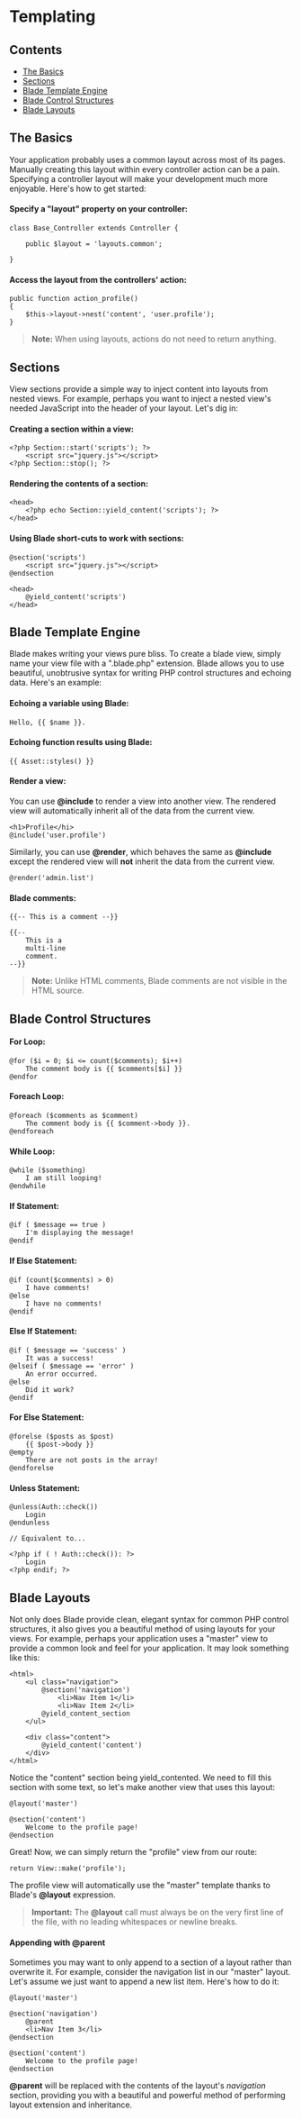 # Templating

## Contents

- [The Basics](#the-basics)
- [Sections](#sections)
- [Blade Template Engine](#blade-template-engine)
- [Blade Control Structures](#blade-control-structures)
- [Blade Layouts](#blade-layouts)

<a name="the-basics"></a>
## The Basics

Your application probably uses a common layout across most of its pages. Manually creating this layout within every controller action can be a pain. Specifying a controller layout will make your development much more enjoyable. Here's how to get started:

#### Specify a "layout" property on your controller:

	class Base_Controller extends Controller {

		public $layout = 'layouts.common';

	}

#### Access the layout from the controllers' action:

	public function action_profile()
	{
		$this->layout->nest('content', 'user.profile');
	}

> **Note:** When using layouts, actions do not need to return anything.

<a name="sections"></a>
## Sections

View sections provide a simple way to inject content into layouts from nested views. For example, perhaps you want to inject a nested view's needed JavaScript into the header of your layout. Let's dig in:

#### Creating a section within a view:

	<?php Section::start('scripts'); ?>
		<script src="jquery.js"></script>
	<?php Section::stop(); ?>

#### Rendering the contents of a section:

	<head>
		<?php echo Section::yield_content('scripts'); ?>
	</head>

#### Using Blade short-cuts to work with sections:

	@section('scripts')
		<script src="jquery.js"></script>
	@endsection

	<head>
		@yield_content('scripts')
	</head>

<a name="blade-template-engine"></a>
## Blade Template Engine

Blade makes writing your views pure bliss. To create a blade view, simply name your view file with a ".blade.php" extension. Blade allows you to use beautiful, unobtrusive syntax for writing PHP control structures and echoing data. Here's an example:

#### Echoing a variable using Blade:

	Hello, {{ $name }}.

#### Echoing function results using Blade:

	{{ Asset::styles() }}

#### Render a view:

You can use **@include** to render a view into another view. The rendered view will automatically inherit all of the data from the current view.

	<h1>Profile</hi>
	@include('user.profile')

Similarly, you can use **@render**, which behaves the same as **@include** except the rendered view will **not** inherit the data from the current view.

	@render('admin.list')

#### Blade comments:

	{{-- This is a comment --}}

	{{--
		This is a
		multi-line
		comment.
	--}}

> **Note:** Unlike HTML comments, Blade comments are not visible in the HTML source.

<a name='blade-control-structures'></a>
## Blade Control Structures

#### For Loop:

	@for ($i = 0; $i <= count($comments); $i++)
		The comment body is {{ $comments[$i] }}
	@endfor

#### Foreach Loop:

	@foreach ($comments as $comment)
		The comment body is {{ $comment->body }}.
	@endforeach

#### While Loop:

	@while ($something)
		I am still looping!
	@endwhile

#### If Statement:

	@if ( $message == true )
		I'm displaying the message!
	@endif

#### If Else Statement:

	@if (count($comments) > 0)
		I have comments!
	@else
		I have no comments!
	@endif

#### Else If Statement:

	@if ( $message == 'success' )
		It was a success!
	@elseif ( $message == 'error' )
		An error occurred.
	@else
		Did it work?
	@endif

#### For Else Statement:

	@forelse ($posts as $post)
		{{ $post->body }}
	@empty
		There are not posts in the array!
	@endforelse

#### Unless Statement:

	@unless(Auth::check())
		Login
	@endunless

	// Equivalent to...

	<?php if ( ! Auth::check()): ?>
		Login
	<?php endif; ?>

<a name="blade-layouts"></a>
## Blade Layouts

Not only does Blade provide clean, elegant syntax for common PHP control structures, it also gives you a beautiful method of using layouts for your views. For example, perhaps your application uses a "master" view to provide a common look and feel for your application. It may look something like this:

	<html>
		<ul class="navigation">
			@section('navigation')
				<li>Nav Item 1</li>
				<li>Nav Item 2</li>
			@yield_content_section
		</ul>

		<div class="content">
			@yield_content('content')
		</div>
	</html>

Notice the "content" section being yield_contented. We need to fill this section with some text, so let's make another view that uses this layout:

	@layout('master')

	@section('content')
		Welcome to the profile page!
	@endsection

Great! Now, we can simply return the "profile" view from our route:

	return View::make('profile');

The profile view will automatically use the "master" template thanks to Blade's **@layout** expression.

> **Important:** The **@layout** call must always be on the very first line of the file, with no leading whitespaces or newline breaks.

#### Appending with @parent

Sometimes you may want to only append to a section of a layout rather than overwrite it. For example, consider the navigation list in our "master" layout. Let's assume we just want to append a new list item. Here's how to do it:

	@layout('master')

	@section('navigation')
		@parent
		<li>Nav Item 3</li>
	@endsection

	@section('content')
		Welcome to the profile page!
	@endsection

**@parent** will be replaced with the contents of the layout's *navigation* section, providing you with a beautiful and powerful method of performing layout extension and inheritance.
